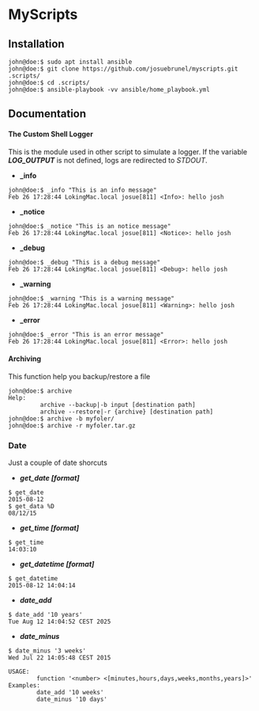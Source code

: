 # MyScripts


## Installation

```shell
john@doe:$ sudo apt install ansible
john@doe:$ git clone https://github.com/josuebrunel/myscripts.git .scripts/
john@doe:$ cd .scripts/ 
john@doe:$ ansible-playbook -vv ansible/home_playbook.yml

```

## Documentation

#### The Custom Shell Logger
This is the module used in other script to simulate a logger.
If the variable ***LOG_OUTPUT*** is not defined, logs are
redirected to *STDOUT*.

* **_info**
```shell
john@doe:$ _info "This is an info message"
Feb 26 17:28:44 LokingMac.local josue[811] <Info>: hello josh
```

* **_notice**
```shell
john@doe:$ _notice "This is an notice message"
Feb 26 17:28:44 LokingMac.local josue[811] <Notice>: hello josh
```

* **_debug**
```shell
john@doe:$ _debug "This is a debug message"
Feb 26 17:28:44 LokingMac.local josue[811] <Debug>: hello josh
```

* **_warning**
```shell
john@doe:$ _warning "This is a warning message"
Feb 26 17:28:44 LokingMac.local josue[811] <Warning>: hello josh
```

* **_error**
```shell
john@doe:$ _error "This is an error message"
Feb 26 17:28:44 LokingMac.local josue[811] <Error>: hello josh
```

#### Archiving

This function help you backup/restore a file


```shell
john@doe:$ archive
Help:
         archive --backup|-b input [destination path]
         archive --restore|-r {archive} [destination path]
john@doe:$ archive -b myfoler/
john@doe:$ archive -r myfoler.tar.gz
```


### Date
Just a couple of date shorcuts

* ___get_date [format]___
```shell
$ get_date
2015-08-12
$ get_data %D
08/12/15
```
* ___get_time [format]___
```shell
$ get_time
14:03:10
```
* ___get_datetime [format]___
```
$ get_datetime
2015-08-12 14:04:14
```
* ___date_add___
```shell
$ date_add '10 years'
Tue Aug 12 14:04:52 CEST 2025
```
* ___date_minus___
```shell
$ date_minus '3 weeks'
Wed Jul 22 14:05:48 CEST 2015
```

```shell
USAGE:
        function '<number> <[minutes,hours,days,weeks,months,years]>'
Examples:
        date_add '10 weeks'
        date_minus '10 days'
```
